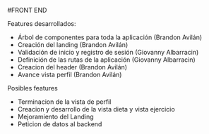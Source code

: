 #FRONT END

Features desarrollados:
- Árbol de componentes para toda la aplicación (Brandon Avilán)
- Creación del landing (Brandon Avilán)
- Validación de inicio y registro de sesión (Giovanny Albarracin)
- Definición de las rutas de la aplicación (Giovanny Albarracin)
- Creacion del header (Brandon Avilán)
- Avance vista perfil (Brandon Avilán)

Posibles features
- Terminacion de la vista de perfil
- Creacion y desarrollo de la vista dieta y vista ejercicio
- Mejoramiento del Landing
- Peticion de datos al backend
